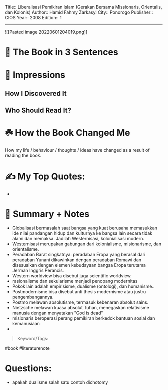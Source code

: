 
Title:: Liberalisasi Pemikiran Islam (Gerakan Bersama Missionaris, Orientalis, dan Kolonis)
Author:: Hamid Fahmy Zarkasyi
City:: Ponorogo
Publisher:: CIOS
Year:: 2008
Edition:: 1

---
![[Pasted image 20220601204019.png]]

# 🚀 The Book in 3 Sentences

# 🎨 Impressions

## How I Discovered It

## Who Should Read It?

# ☘️ How the Book Changed Me

How my life / behaviour / thoughts / ideas have changed as a result of reading the book.

# ✍️ My Top Quotes:
- 


# 📒 Summary + Notes
- Globalisasi bermasalah saat bangsa yang kuat berusaha memasukkan ide nilai pandangan hidup dan kulturnya ke bangsa lain secara tidak alami dan memaksa. Jadilah Westernisasi, kolonialisasi modern.
- Westernisasi merupakan gabungan dari kolonialisme, misionarisme, dan orientalisme.
- Peradaban Barat singkatnya: peradaban Eropa yang berasal dari peradaban Yunani dikawinkan dengan peradaban Romawi dan disesuaikan dengan elemen kebudayaan bangsa Eropa terutama Jerman Inggris Perancis.
- Western worldview bisa disebut juga scientific worldview. 
- rasionalisme dan sekularisme menjadi penopang modernitas
- Pokok lain adalah empirisisme, dualisme (ontologi), dan humanisme..
- Postmodernisme bisa disebut anti thesis modernisme atau justru pengembangannya.
- Postmo melawan absolutisme, termasuk kebenaran absolut sains. 
- Nietzsche melawan kuasa absolut Tuhan, menegaskan relativisme manusia dengan menyatakan "God is dead"
- misionaris beroperasi perang pemikiran berkedok bantuan sosial dan kemanusiaan
- 




> Keyword/Tags: 

#book
#literaturenote 

# Questions:
- apakah dualisme salah satu contoh dichotomy
